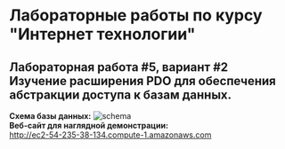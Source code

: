 # Лабораторные работы по курсу "Интернет технологии"
## Лабораторная работа #5, вариант #2 <br> Изучение расширения PDO для обеспечения абстракции доступа к базам данных.
<b>Схема базы данных:</b>
<img src="https://i.ibb.co/5YJrx5J/image.png" alt="schema"><br>
<b>Веб-сайт для наглядной демонстрации:</b><br>
http://ec2-54-235-38-134.compute-1.amazonaws.com
